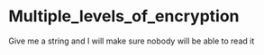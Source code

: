 # Multiple_levels_of_encryption
 Give me a string and I will make sure nobody will be able to read it

